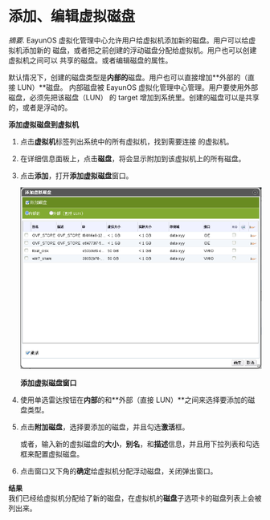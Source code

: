 # 添加、编辑虚拟磁盘

*摘要*.
EayunOS 虚拟化管理中心允许用户给虚拟机添加新的磁盘。用户可以给虚拟机添加新的
磁盘，或者把之前创建的浮动磁盘分配给虚拟机。用户也可以创建虚拟机之间可以
共享的磁盘。或者编辑磁盘的属性。

默认情况下，创建的磁盘类型是**内部的**磁盘。用户也可以直接增加**外部的（直接 LUN）**磁盘。
内部磁盘被 EayunOS 虚拟化管理中心管理。用户要使用外部磁盘，必须先把该磁盘（LUN）
的 target 增加到系统里。创建的磁盘可以是共享的，或者是浮动的。


**添加虚拟磁盘到虚拟机**

1. 点击**虚拟机**标签列出系统中的所有虚拟机，找到需要连接 的虚拟机。

2. 在详细信息面板上，点击**磁盘**，将会显示附加到该虚拟机上的所有磁盘。

3. 点击**添加**，打开**添加虚拟磁盘**窗口。

   ![给虚拟机添加磁盘](../images/vm-add-disk.png)

   **添加虚拟磁盘窗口**

4. 使用单选雷达按钮在**内部**的和**外部（直接 LUN）**之间来选择要添加的磁盘类型。

5. 点击**附加磁盘**，选择要添加的磁盘，并且勾选**激活**框。

   或者，输入新的虚拟磁盘的**大小**，**别名**，和**描述**信息，并且用下拉列表和勾选框来配置虚拟磁盘。

6. 点击窗口又下角的**确定**给虚拟机分配浮动磁盘，关闭弹出窗口。

**结果**<br/>
我们已经给虚拟机分配给了新的磁盘，在虚拟机的**磁盘**子选项卡的磁盘列表上会被列出来。

